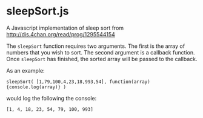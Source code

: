 sleepSort.js
============

A Javascript implementation of sleep sort from http://dis.4chan.org/read/prog/1295544154 

The `sleepSort` function requires two arguments. The first is the array of numbers that you wish to sort. The second argument is a callback function. Once `sleepSort` has finished, the sorted array will be passed to the callback.

As an example:

`sleepSort( [1,79,100,4,23,18,993,54], function(array) {console.log(array)} )`

would log the following the console:

`[1, 4, 18, 23, 54, 79, 100, 993]`

